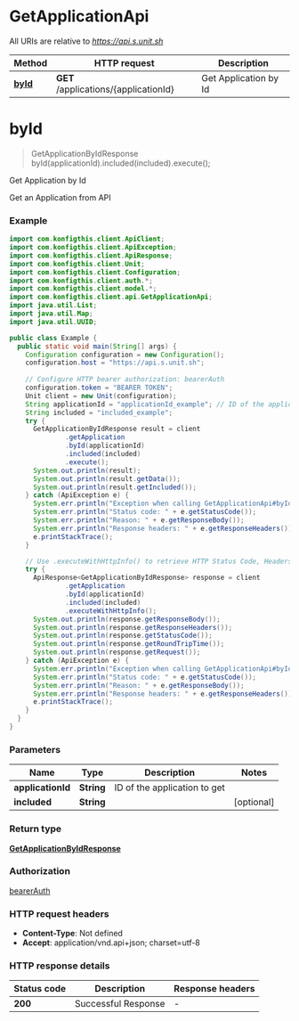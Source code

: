 # GetApplicationApi

All URIs are relative to *https://api.s.unit.sh*

| Method | HTTP request | Description |
|------------- | ------------- | -------------|
| [**byId**](GetApplicationApi.md#byId) | **GET** /applications/{applicationId} | Get Application by Id |


<a name="byId"></a>
# **byId**
> GetApplicationByIdResponse byId(applicationId).included(included).execute();

Get Application by Id

Get an Application from API 

### Example
```java
import com.konfigthis.client.ApiClient;
import com.konfigthis.client.ApiException;
import com.konfigthis.client.ApiResponse;
import com.konfigthis.client.Unit;
import com.konfigthis.client.Configuration;
import com.konfigthis.client.auth.*;
import com.konfigthis.client.model.*;
import com.konfigthis.client.api.GetApplicationApi;
import java.util.List;
import java.util.Map;
import java.util.UUID;

public class Example {
  public static void main(String[] args) {
    Configuration configuration = new Configuration();
    configuration.host = "https://api.s.unit.sh";
    
    // Configure HTTP bearer authorization: bearerAuth
    configuration.token = "BEARER TOKEN";
    Unit client = new Unit(configuration);
    String applicationId = "applicationId_example"; // ID of the application to get
    String included = "included_example";
    try {
      GetApplicationByIdResponse result = client
              .getApplication
              .byId(applicationId)
              .included(included)
              .execute();
      System.out.println(result);
      System.out.println(result.getData());
      System.out.println(result.getIncluded());
    } catch (ApiException e) {
      System.err.println("Exception when calling GetApplicationApi#byId");
      System.err.println("Status code: " + e.getStatusCode());
      System.err.println("Reason: " + e.getResponseBody());
      System.err.println("Response headers: " + e.getResponseHeaders());
      e.printStackTrace();
    }

    // Use .executeWithHttpInfo() to retrieve HTTP Status Code, Headers and Request
    try {
      ApiResponse<GetApplicationByIdResponse> response = client
              .getApplication
              .byId(applicationId)
              .included(included)
              .executeWithHttpInfo();
      System.out.println(response.getResponseBody());
      System.out.println(response.getResponseHeaders());
      System.out.println(response.getStatusCode());
      System.out.println(response.getRoundTripTime());
      System.out.println(response.getRequest());
    } catch (ApiException e) {
      System.err.println("Exception when calling GetApplicationApi#byId");
      System.err.println("Status code: " + e.getStatusCode());
      System.err.println("Reason: " + e.getResponseBody());
      System.err.println("Response headers: " + e.getResponseHeaders());
      e.printStackTrace();
    }
  }
}

```

### Parameters

| Name | Type | Description  | Notes |
|------------- | ------------- | ------------- | -------------|
| **applicationId** | **String**| ID of the application to get | |
| **included** | **String**|  | [optional] |

### Return type

[**GetApplicationByIdResponse**](GetApplicationByIdResponse.md)

### Authorization

[bearerAuth](../README.md#bearerAuth)

### HTTP request headers

 - **Content-Type**: Not defined
 - **Accept**: application/vnd.api+json; charset=utf-8

### HTTP response details
| Status code | Description | Response headers |
|-------------|-------------|------------------|
| **200** | Successful Response |  -  |

